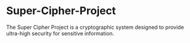# Super-Cipher-Project
The Super Cipher Project is a cryptographic system designed to provide ultra-high security for sensitive information.
